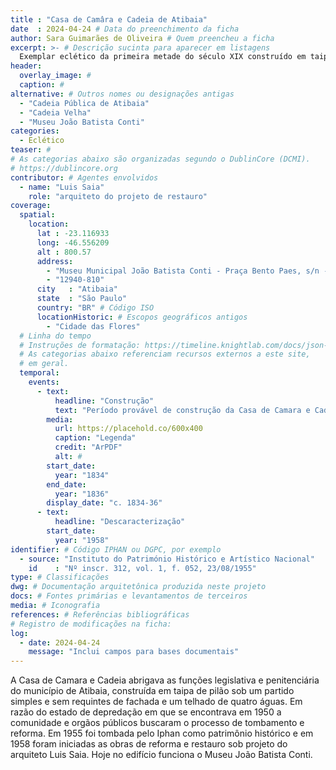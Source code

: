 ```yaml
---
title : "Casa de Camâra e Cadeia de Atibaia"
date  : 2024-04-24 # Data do preenchimento da ficha
author: Sara Guimarães de Oliveira # Quem preencheu a ficha
excerpt: >- # Descrição sucinta para aparecer em listagens
  Exemplar eclético da primeira metade do século XIX construído em taipa de pilão
header:
  overlay_image: #
  caption: #
alternative: # Outros nomes ou designações antigas
  - "Cadeia Pública de Atibaia"
  - "Cadeia Velha"
  - "Museu João Batista Conti"
categories:
  - Eclético
teaser: #
# As categorias abaixo são organizadas segundo o DublinCore (DCMI).
# https://dublincore.org
contributor: # Agentes envolvidos
  - name: "Luis Saia"
    role: "arquiteto do projeto de restauro"
coverage:
  spatial:
    location:
      lat : -23.116933 
      long: -46.556209
      alt : 800.57
      address:
        - "Museu Municipal João Batista Conti - Praça Bento Paes, s/n - Centro"
        - "12940-810"
      city   : "Atibaia"
      state  : "São Paulo"
      country: "BR" # Código ISO
      locationHistoric: # Escopos geográficos antigos
        - "Cidade das Flores"
  # Linha do tempo
  # Instruções de formatação: https://timeline.knightlab.com/docs/json-format.html
  # As categorias abaixo referenciam recursos externos a este site,
  # em geral.
  temporal:
    events:
      - text:
          headline: "Construção"
          text: "Período provável de construção da Casa de Camara e Cadeia de Atibaia"
        media:
          url: https://placehold.co/600x400
          caption: "Legenda"
          credit: "ArPDF"
          alt: #
        start_date:
          year: "1834"
        end_date:
          year: "1836"
        display_date: "c. 1834-36"
      - text:
          headline: "Descaracterização"
        start_date:
          year: "1958"
identifier: # Código IPHAN ou DGPC, por exemplo
  - source: "Instituto do Património Histórico e Artístico Nacional"
    id    : "Nº inscr. 312, vol. 1, f. 052, 23/08/1955"
type: # Classificações
dwg: # Documentação arquitetônica produzida neste projeto
docs: # Fontes primárias e levantamentos de terceiros
media: # Iconografia
references: # Referências bibliográficas
# Registro de modificações na ficha:
log:
  - date: 2024-04-24
    message: "Inclui campos para bases documentais"
---
```


A Casa de Camara e Cadeia abrigava as funções legislativa e penitenciária do município de Atibaia, construída em taipa de pilão sob um partido simples e sem requintes de fachada e um telhado de quatro águas. Em razão do estado de depredação em que se encontrava em 1950 a comunidade e orgãos públicos buscaram o processo de tombamento e reforma. Em 1955 foi tombada pelo Iphan como patrimônio histórico e em 1958 foram iniciadas as obras de reforma e restauro sob projeto do arquiteto Luis Saia. Hoje no edifício funciona o Museu João Batista Conti.
